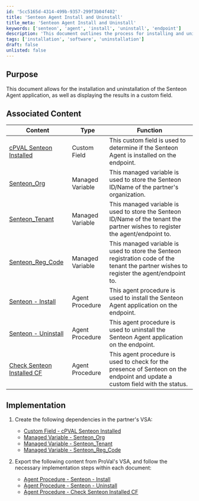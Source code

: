```yaml
---
id: '5cc5165d-4314-499b-9357-299f3b04f402'
title: 'Senteon Agent Install and Uninstall'
title_meta: 'Senteon Agent Install and Uninstall'
keywords: ['senteon', 'agent', 'install', 'uninstall', 'endpoint']
description: 'This document outlines the process for installing and uninstalling the Senteon Agent application on endpoints, including the necessary dependencies and associated content for effective implementation.'
tags: ['installation', 'software', 'uninstallation']
draft: false
unlisted: false
---
```


## Purpose

This document allows for the installation and uninstallation of the Senteon Agent application, as well as displaying the results in a custom field.

## Associated Content

| Content | Type | Function |
|---------|------|----------|
| [cPVAL Senteon Installed](<../unsorted/SWM - Software Management - Custom Field - cPVAL Senteon Installed.md>) | Custom Field | This custom field is used to determine if the Senteon Agent is installed on the endpoint. |
| [Senteon_Org](<../vsa/variables/Senteon_Org.md>) | Managed Variable | This managed variable is used to store the Senteon ID/Name of the partner's organization. |
| [Senteon_Tenant](<../vsa/variables/Senteon_Tenant.md>) | Managed Variable | This managed variable is used to store the Senteon ID/Name of the tenant the partner wishes to register the agent/endpoint to. |
| [Senteon_Reg_Code](<../vsa/variables/Senteon_Reg_Code.md>) | Managed Variable | This managed variable is used to store the Senteon registration code of the tenant the partner wishes to register the agent/endpoint to. |
| [Senteon - Install](<../vsa/procedures/Senteon - Install.md>) | Agent Procedure | This agent procedure is used to install the Senteon Agent application on the endpoint. |
| [Senteon - Uninstall](<../vsa/procedures/Senteon - Uninstall.md>) | Agent Procedure | This agent procedure is used to uninstall the Senteon Agent application on the endpoint. |
| [Check Senteon Installed CF](<../vsa/procedures/Check Senteon Installed CF.md>) | Agent Procedure | This agent procedure is used to check for the presence of Senteon on the endpoint and update a custom field with the status. |

## Implementation

1. Create the following dependencies in the partner's VSA:  
   - [Custom Field - cPVAL Senteon Installed](<../unsorted/SWM - Software Management - Custom Field - cPVAL Senteon Installed.md>)  
   - [Managed Variable - Senteon_Org](<../vsa/variables/Senteon_Org.md>)  
   - [Managed Variable - Senteon_Tenant](<../vsa/variables/Senteon_Tenant.md>)  
   - [Managed Variable - Senteon_Reg_Code](<../vsa/variables/Senteon_Reg_Code.md>)  

2. Export the following content from ProVal's VSA, and follow the necessary implementation steps within each document:  
   - [Agent Procedure - Senteon - Install](<../vsa/procedures/Senteon - Install.md>)  
   - [Agent Procedure - Senteon - Uninstall](<../vsa/procedures/Senteon - Uninstall.md>)  
   - [Agent Procedure - Check Senteon Installed CF](<../vsa/procedures/Check Senteon Installed CF.md>)  

